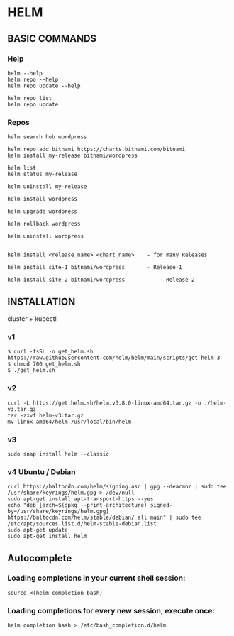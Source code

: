# HELM 


## BASIC COMMANDS
### Help
```
helm --help
helm repo --help
helm repo update --help

helm repo list
helm repo update
```
### Repos
```
helm search hub wordpress

helm repo add bitnami https://charts.bitnami.com/bitnami
helm install my-release bitnami/wordpress

helm list
helm status my-release

helm uninstall my-release
```
```
helm install wordpress

helm upgrade wordpress

helm rollback wordpress

helm uninstall wordpress


helm install <release_name> <chart_name>	- for many Releases

helm install site-1 bitnami/wordpress		- Release-1

helm install site-2 bitnami/wordpress           - Release-2
```

## INSTALLATION

cluster + kubectl

### v1 
```
$ curl -fsSL -o get_helm.sh https://raw.githubusercontent.com/helm/helm/main/scripts/get-helm-3
$ chmod 700 get_helm.sh
$ ./get_helm.sh
```

### v2
```
curl -L https://get.helm.sh/helm.v3.8.0-linux-amd64.tar.gz -o ./helm-v3.tar.gz
tar -zxvf helm-v3.tar.gz
mv linux-amd64/helm /usr/local/bin/helm
```

### v3
```
sudo snap install helm --classic
```

### v4 Ubuntu / Debian
```
curl https://baltocdn.com/helm/signing.asc | gpg --dearmor | sudo tee /usr/share/keyrings/helm.gpg > /dev/null
sudo apt-get install apt-transport-https --yes
echo "deb [arch=$(dpkg --print-architecture) signed-by=/usr/share/keyrings/helm.gpg] https://baltocdn.com/helm/stable/debian/ all main" | sudo tee /etc/apt/sources.list.d/helm-stable-debian.list
sudo apt-get update
sudo apt-get install helm
```

## Autocomplete
### Loading completions in your current shell session:
```
source <(helm completion bash)
```

### Loading completions for every new session, execute once:
```
helm completion bash > /etc/bash_completion.d/helm
```
